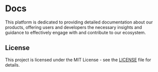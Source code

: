 # Docs

This platform is dedicated to providing detailed documentation about our products, offering users and developers the necessary insights and guidance to effectively engage with and contribute to our ecosystem.

## License

This project is licensed under the MIT License - see the [LICENSE](LICENSE) file for details.

